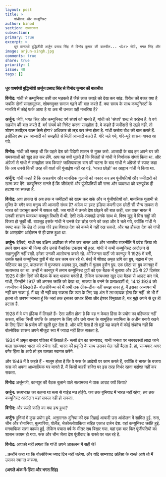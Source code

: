 ```yaml
---
layout: post
title: >
    गांधीवाद और कम्युनिस्ट
author: binod
section: साक्षात्कार
subsection:
primary: true
excerpt: >
    धुर वामपंथी बुद्धिजीवी अर्जुन प्रसाद सिंह से विनोद कुमार की बातचीत... <br> जेपी, भगत सिंह और कम्युनिस्ट वर्ग संघर्ष को मानते हैं, गांधी को 'संघर्ष' शब्द से परहेज है. वे वर्ग सहयोग की बात करते हैं. वर्ग संघर्ष को निगेट करना समझौता है. वे कहते हैं जमींदारों से लड़ो नहीं.
image: arjun-singh.jpg
comments: true
share: true
priority: 1
issue: 48
tags: []
---
```


**धुर वामपंथी बुद्धिजीवी अर्जुन प्रसाद सिंह से विनोद कुमार की बातचीत**

**विनोद:** गांधी से कम्युनिस्ट उसी तर भड़कते हैं जैसे लाल कपड़े को देख कर सांढ़. विरोध की वजह क्या है जबकि दोनों समतामूलक, शोषणमुक्त समाज गढ़ने की बात करते हैं. क्या समय के साथ कम्युनिस्टों के नजरिये में कोई फर्क आया है या अब भी उनका वही नजरिया है?

**अर्जुन:** जेपी, भगत सिंह और कम्युनिस्ट वर्ग संघर्ष को मानते हैं, गांधी को 'संघर्ष' शब्द से परहेज है. वे वर्ग सहयोग की बात करते हैं. वर्ग संघर्ष को निगेट करना समझौता है. वे कहते हैं जमींदारों से लड़ो नहीं. तो शोषण उत्पीड़न खत्म कैसे होगा? अधिकार तो लड़ कर लेना होता है. गांधी कर्तव्य बोध की बात करते हैं. इसीलिए हम इस आजादी को समझौते से मिली आजादी कहते हैं. गोरे चले गये, गोरे-भूरे शासक वापस आ गये.

**विनोद:** गांधी की समझ थी कि पहले देश को विदेशी शासन से मुक्त करो. आजादी के बाद हम अपने घर की समस्याओं को खुद हल कर लेंगे. आप यह क्यों भूलते हैं कि निलहों से गांधी ने निर्णायक संघर्ष किया था. और अंग्रेजों से गांधी ने समझौता कब किया? जालियावाला बाग की घटना के बाद गांधी ने अंग्रेजो से स्पष्ट कहा कि अब उनसे किसी तरह की वार्ता की गुंजाईश नहीं रह गई. ‘भारत छोड़ो’ का आह्वान गांधी ने किया था.

**अर्जुन:** गांधी कहते हैं कि असहयोग और मानसिक गुलामी को नकार कर हम पूंजीपतियों और जमींदारों को खत्म कर देंगे. कम्युनिस्ट मानते हैं कि जीमंदारों और पूंजीपतियों की सत्ता और व्यवस्था को बलपूर्वक ही हटाया जा सकता है.

**विनोद:** आप ताकत से अब तक न जमींदारों को खत्म कर सके और न पूंजीपतियों को. मानसिक गुलामी से मुक्ति के बगैर क्या मनुष्य की आजादी संभव है? अंग्रेज या इस्ट इंडिया कंपनी एक छोटी सी सैन्य ताकत से भारत को पराभूत करने में सफल रही. जब गांधी ने उनसे देश छोड़ने की बात कही, उस वक्त भारत में उनकी शासन व्यवस्था मजबूत स्थिति में थी. देशी राजे-रजवाड़े उनके साथ थे. विश्व युद्ध में मित्र राष्ट्रों की विजय हो चुकी थी. बावजूद इसके गांधी ने उनसे देश छोड़ जाने को कहा और वे चले गये, क्योंकि गांधी ने स्पष्ट कहा कि डेढ़ दो लाख गोरे इस विशाल देश को कब्जे में नहीं रख सकते. और यह हौसला देश को गांधी के असहयोग आंदोलन से ही प्राप्त हुआ था.

**अर्जुन:** देखिये, गांधी जब दक्षिण अफ्रीका से लौट कर भारत आये और भारतीय राजनीति में प्रवेश किया तो हमने साथ काम भी किया और उनसे वैचारिक टकराव भी हुआ. गांधी ने कभी कम्युनिस्ट आंदोलन से सहानुभूति नहीं रखी. हमेशा उनकी आलोचना करते रहे. ओरिजनल पार्टी जो कानपुर में 1925 में बनी, उसके पहले कम्युनिस्ट ग्रुपों में बंट कर काम कर रहे थे. बंबई में श्रीपाद अमृत डांगे का ग्रुप, मद्रास में एम चेटियार का ग्रुप, कलकत्ता में मुज्जफर अहमद ग्रुप, लाहौर में गुलाम हुसैन ग्रुप. एक छोटा सा ग्रुप कानपुर में सत्यभक्त का था. उन्हीं ने कानपुर में तमाम कम्युनिस्ट ग्रुपों को एक बैठक में बुलाया और 25 से 27 दिसंबर 1925 में तीन दिनों की बैठक के बाद भाकपा बनती है. लेकिन सत्यभक्त खुद उस बैठक से आउट कर गये. गांधी, जिन्होंने 1917 की अगस्त क्रांति को देखा था, भाकपा के बनने के प्रत्यक्षदर्शी थे, 14.12.1924 को नवजीवन में लिखते हैं- बोलसेविज्म को मैं अभी तक ठीक-ठीक नहीं समझ सका हूं. मैं इसका अध्ययन भी नहीं कर सका हूं. मैं यह भी नहीं कह सकता कि रूस के लिए यह अंत में लाभदायक होगा कि नहीं. तो भी मैं इतना तो अवश्य जानता हूं कि जहां तक इसका आधार हिंसा और ईश्वर विमुखता है, यह मुझे अपने से दूर ही हटाता है.

1928 में वे यंग इंडिया में लिखते हैं- ऐसा प्रतीत होता है कि वह न केवल हिंसा के प्रयोग का वहिष्कार नहीं करता, बल्कि निजी संपत्ति के अपहरण के लिए और उसे राज्य के सामूहिक स्वामित्व के अधीन बनाये रखने के लिए हिंसा के प्रयोग की खुली छूट देता है. और यदि वैसा है तो मुझे यह कहने में कोई संकोच नहीं कि बोल्सेविक शासन अपने मौजूदा रूप में ज्यादा नहीं टिक सकता है.

1934 में अमृत बाजार पत्रिका में लिखते हैं- रूसी ढंग का साम्यवाद, यानी जनता पर जबरदस्ती लादा जाने वाला साम्यवाद भारत को रुचेगा नहीं. भारत की प्रकृति के साथ उसका मेल नहीं बैठता है. हां, साम्यवाद अगर बगैर हिंसा के आये तो हम उसका स्वागत करेंगे.

और 1946 में वे कहते हैं - मालूम होता है कि वे रूस के आदेशों पर काम करते हैं, क्योंकि वे भारत के बजाय रूस को अपना आध्यात्मिक घर मानते हैं. मैं किसी बाहरी शक्ति पर इस तरह निर्भर रहना बर्दाश्त नहीं कर सकता.

**विनोदः** अर्जुनजी, कानपुर की बैठक बुलाने वाले सत्यभक्त ने वाक आउट क्यों किया?

**अर्जुन:** सत्यभक्त का कहना था रूस से गाईड मत होईये. जब तक बुनियाद में भारत नहीं रहेगा, तब तक कम्युनिस्ट आंदोलन यहां सफल नहीं हो सकता.

**विनोद:** और रूसी क्रांति का क्या हश्र हुआ?

**अर्जुनः** दुनियां में कुछ प्रयोग हुये. अनुमानतः दुनियां की एक तिहाई आबादी उस आंदोलन में शामिल हुई. रूस, चीन और रोमानिया, बुल्गारिया, पोलैंड, चेकोस्लोवाकिया सहित एकाध दर्जन देश. वहां कम्युनिस्ट क्रांति हुई. मनमाफिक सत्ता कायम हुई. लेकिन पचास वर्ष के भीतर सब बिखर गया. वहां एक बार फिर पूंजीपतियों का शासन कायम हो गया. रूस और चीन जैसा देश पूंजीवाद के रास्ते पर चल रहे है.

**विनोद:** आपको नहीं लगता कि गांधी अपने आकलन में सही थे?

..उन्होंने कहा था कि बोल्सेविज्म ज्याद दिन नहीं चलेगा. और यदि साम्यवाद अहिंसा के रास्ते आये तो मैं उसका स्वागत करूंगा.

**(अगले अंक मेंः हिंसा और भगत सिंह)**